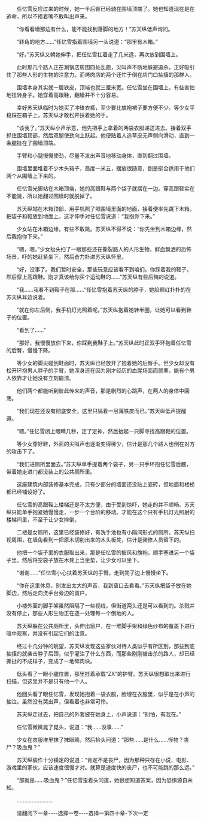 <div class="read-content j_readContent" id="">
                <p>　　任忆雪反应过来的时候，她一半后臀已经骑在围墙顶端了。她也知道现在是在逃命，所以不捂着嘴不敢叫出声来。<p>　　“你看看墙那边有什么，能不能找到落脚的地方！”苏天纵低声询问。<p>　　“转角的地方……”任忆雪指着围墙另一头说道：“那里有木箱。”<p>　　“好。”苏天纵又朝她伸手，把任忆雪扛着走了几米远，再次放到围墙上。<p>　　此时那几个路人正在涮锅店周围四处乱跑，尖叫声不断地躲避追杀，正好吸引住了那些人形的生物的注意力。而烤肉店的两个还忙于倒在店门口抽搐的那群人。<p>　　围墙本身其实就一层铁皮，顶端也就三厘米宽。任忆雪坐在围墙上，有些害怕地扭转身子。她穿着高跟鞋，翻墙并不十分容易。<p>　　幸好苏天纵临时为她买了冲锋衣裤，至少要比旗袍裙子要方便不少。等少女平稳踩在箱子上，苏天纵才敢松开扶着她的手。<p>　　“该我了。”苏天纵小声示意，他先把手上拿着的两袋衣服递送进去。接着双手抓住围墙顶部，然后双腿使劲向上跃起。他便贴着人造草皮无声侧向滑动，直到一条腿挂在了围墙顶端。<p>　　手臂和小腿慢慢使劲，尽量不发出声音地移动身体，直到翻过围墙。<p>　　围墙里面堆着不少木头箱子，高度一米五，摆放很随意，倒是挺合适用于他们两个从围墙上下来的。<p>　　任忆雪光脚站在木箱顶端，她的高跟鞋与两个袋子就摆在一边。穿高跟鞋实在不能跳，所以她翻过围墙时就脱掉了。<p>　　苏天纵站在木箱顶部，用手机照了照围墙里面的地面，接着便率先跳下木箱，把袋子和鞋放到地面上，这才伸手对任忆雪说道：“我抱你下来。”<p>　　少女站在木箱边缘，有些不敢跳。苏天纵不得不说：“你先坐到木箱边缘，然后我抱你下来。”<p>　　“嗯，嗯。”少女抬头扫了一眼那些还在撕裂路人的人形生物，鲜血飘洒的恐怖场景，吓的她赶紧坐下，然后奋力扑进苏天纵怀里。<p>　　“好，没事了。我们暂时安全，那些玩意应该看不到咱们。你踩着我的鞋子，然后穿上高跟鞋。刚才真该给你买个运动鞋的……”苏天纵有些后悔的说道。<p>　　“我……我看不到鞋子在那……”任忆雪抱着苏天纵的脖子，她脸颊红扑扑的在苏天纵耳边说着。<p>　　“就在你左后侧，我手机灯光照着呢。”苏天纵抱着她转半圈，让她可以看到鞋子的位置。<p>　　“看到了……”<p>　　“那好，我慢慢放你下来，你踩到我鞋子上。”苏天纵此时正双手环抱着任忆雪的后臀，慢慢下降。<p>　　等少女的脚尖碰到鞋面时，苏天纵已经放开了抱着她的后臀手。但少女却没有松开环抱男人脖子的手臂，她浑身还在因为刚才经历的血腥场面而颤栗，能有个男人依靠才让她没有立刻崩溃。<p>　　他们两个都能听到彼此传来的声音，那是剧烈的心跳声，在两人的身体中回荡。<p>　　“我们现在还没有彻底安全，这里只隔着一层薄铁皮而已。”苏天纵低声提醒道。<p>　　“嗯。”任忆雪闭上眼睛几秒，定了定神，然后抬起一只脚寻找高跟鞋的位置。<p>　　等少女穿好鞋，外面的尖叫声也逐渐变得稀少，估计是那几个路人也倒在对方的攻击下了。<p>　　“我们进厕所里面去。”苏天纵单手提着两个袋子，另一只手环抱任忆雪后腰，带着她走进门都没装上的公共厕所里。<p>　　这座建筑内部装修基本完成，只有少部分的墙面还没贴上瓷砖，但地面和楼梯都已经铺设好了。<p>　　任忆雪的高跟鞋上楼梯还是不太方便，由于受到惊吓，她走的并不顺畅。苏天纵只能单手抱紧她慢慢走，一步一个台阶的移动。才能在这个只有手机灯光照射的楼梯间里，不至于让少女摔倒。<p>　　二楼是女厕所，这里已经装修好，有洗手池也有小隔间形式的厕所。苏天纵扫视周围，在墙角看到一把原木切削出来的木头板凳，估计是装修人员留下的。<p>　　他把一个袋子里的衣服取出来，那是任忆雪的披风和旗袍，顺手塞进另一个袋子里。然后将空袋子放在木凳上当坐垫，让少女可以坐下。<p>　　“谢谢……”任忆雪小心扶着苏天纵的手臂，走到凳子边上慢慢坐下。<p>　　“你在这里休息，别发出太大的声音，我到窗口去看看。”苏天纵把袋子放在她脚边，然后走向洗手台旁边的窗户。<p>　　小楼外面的脚手架虽然阻隔了一些视线，但街道两头还是可以看到的。杀戮并没有停止，那些人形生物正在逐一处理每一个倒地的人。<p>　　苏天纵躲在公共厕所里，头伸出窗户，在一堆脚手架和绿色纱布的覆盖下进行暗中观察，并没有引起它们的注意。<p>　　经过十几分钟的眺望，苏天纵发现这些家伙对待人类似乎有所区别，那些到底抽搐的就袭击脖子后颈，似乎灌注了什么东西，而那些刚刚被击杀的路人，却已经撕扯的不成样子，变成了一地碎肉块。<p>　　低头看了一眼小腿位置，那里挂着承载“ZX”的护臂。苏天纵很想取出来进行扫描，但这里并不是只有他一个人。<p>　　他回头看了眼任忆雪，发现她抱着一袋衣服，脸埋在衣服里，似乎是在小声的抽泣。虽然没有哭出声，但看着也非常可怜。<p>　　苏天纵走过去，把自己的外套披在她身上，小声说道：“别怕，有我在。”<p>　　任忆雪微微晃了晃头，说道：“我……没事……”<p>　　少女在衣服堆里抹了抹眼睛，然后抬头问道：“那些……是什么……怪物？丧尸？吸血鬼？”<p>　　苏天纵装作十分镇定的说道：“肯定不是丧尸，因为那种只存在小说、电影、游戏里的家伙，应该速度很慢才对。就算是速度快的丧尸，也不可能跳的那么远。”<p>　　“那就是……吸血鬼？”任忆雪歪着头问道，她很想知道答案，因为恐惧源自未知。<p>　　……………………<p>　　请翻阅下一章----选择一卷----选择一第四十章-下次一定<p> 
            </div>